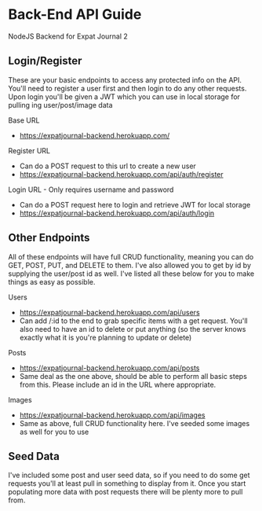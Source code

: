 # Back-End API Guide
NodeJS Backend for Expat Journal 2

## Login/Register

These are your basic endpoints to access any protected info on the API. You'll need to register a user first and then login to do any other requests. Upon login you'll be given a JWT which you can use in local storage for pulling ing user/post/image data

Base URL
- https://expatjournal-backend.herokuapp.com/

Register URL
- Can do a POST request to this url to create a new user
- https://expatjournal-backend.herokuapp.com/api/auth/register

Login URL - Only requires username and password
- Can do a POST request here to login and retrieve JWT for local storage
- https://expatjournal-backend.herokuapp.com/api/auth/login

## Other Endpoints

All of these endpoints will have full CRUD functionality, meaning you can do GET, POST, PUT, and DELETE to them. I've also allowed you to get by id by supplying the user/post id as well. I've listed all these below for you to make things as easy as possible.

Users
- https://expatjournal-backend.herokuapp.com/api/users
- Can add /:id to the end to grab specific items with a get request. You'll also need to have an id to delete or put anything (so the server knows exactly what it is you're planning to update or delete)

Posts
- https://expatjournal-backend.herokuapp.com/api/posts
- Same deal as the one above, should be able to perform all basic steps from this. Please include an id in the URL where appropriate.

Images
- https://expatjournal-backend.herokuapp.com/api/images
- Same as above, full CRUD functionality here. I've seeded some images as well for you to use

## Seed Data

I've included some post and user seed data, so if you need to do some get requests you'll at least pull in something to display from it. Once you start populating more data with post requests there will be plenty more to pull from.

